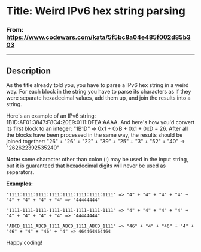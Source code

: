# Title: Weird IPv6 hex string parsing

### From: https://www.codewars.com/kata/5f5bc8a04e485f002d85b303

***

## Description
As the title already told you, you have to parse a IPv6 hex string in a weird way. For each block in the string you have to parse its characters as if they were separate hexadecimal values, add them up, and join the results into a string.

Here's an example of an IPv6 string: 1B1D:AF01:3847:F8C4:20E9:0111:DFEA:AAAA. And here's how you'd convert its first block to an integer: "1B1D" => 0x1 + 0xB + 0x1 + 0xD = 26. After all the blocks have been processed in the same way, the results should be joined together: "26" + "26" + "22" + "39" + "25" + "3" + "52" + "40" -> "262622392535240"

**Note:** some character other than colon (:) may be used in the input string, but it is guaranteed that hexadecimal digits will never be used as separators.

**Examples:**

    "1111:1111:1111:1111:1111:1111:1111:1111" => "4" + "4" + "4" + "4" + "4" + "4" + "4" + "4" => "44444444"

    "1111-1111-1111-1111-1111-1111-1111-1111" => "4" + "4" + "4" + "4" + "4" + "4" + "4" + "4" => "44444444"  

    "ABCD_1111_ABCD_1111_ABCD_1111_ABCD_1111" => "46" + "4" + "46" + "4" + "46" + "4" + "46" + "4" => 464464464464

Happy coding!